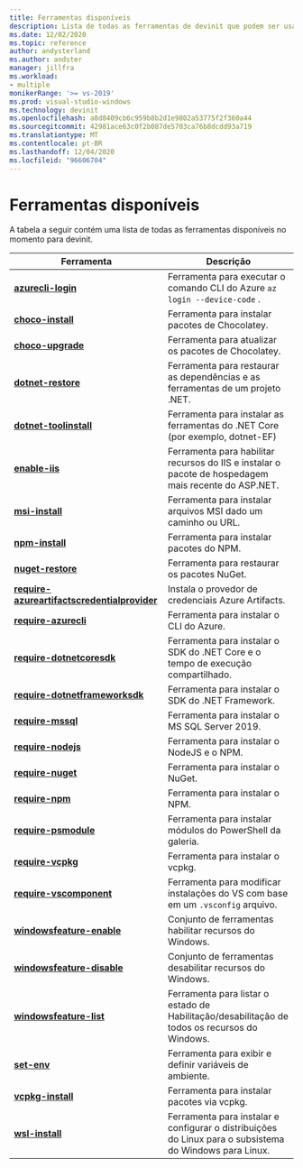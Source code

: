 ```yaml
---
title: Ferramentas disponíveis
description: Lista de todas as ferramentas de devinit que podem ser usadas para personalizar um ambiente de desenvolvimento.
ms.date: 12/02/2020
ms.topic: reference
author: andysterland
ms.author: andster
manager: jillfra
ms.workload:
- multiple
monikerRange: '>= vs-2019'
ms.prod: visual-studio-windows
ms.technology: devinit
ms.openlocfilehash: a8d8409cb6c959b8b2d1e9802a53775f2f360a44
ms.sourcegitcommit: 42981ace63c0f2b087de5703ca76b8dcdd93a719
ms.translationtype: MT
ms.contentlocale: pt-BR
ms.lasthandoff: 12/04/2020
ms.locfileid: "96606704"
---
```

# <a name="available-tools"></a>Ferramentas disponíveis

A tabela a seguir contém uma lista de todas as ferramentas disponíveis no momento para devinit.

| Ferramenta                                                                                             | Descrição                                                                                                 |
|--------------------------------------------------------------------------------------------------|-------------------------------------------------------------------------------------------------------------|
| [**azurecli-login**](tool-azurecli-login.md)                                                     | Ferramenta para executar o comando CLI do Azure `az login --device-code` .                                             |
| [**choco-install**](tool-choco-install.md)                                                       | Ferramenta para instalar pacotes de Chocolatey.                                                                        |
| [**choco-upgrade**](tool-choco-upgrade.md)                                                       | Ferramenta para atualizar os pacotes de Chocolatey.                                                                        |
| [**dotnet-restore**](tool-dotnet-restore.md)                                                     | Ferramenta para restaurar as dependências e as ferramentas de um projeto .NET.                                               |
| [**dotnet-toolinstall**](tool-dotnet-toolinstall.md)                                             | Ferramenta para instalar as ferramentas do .NET Core (por exemplo, dotnet-EF)                                                |
| [**enable-iis**](tool-enable-iis.md)                                                             | Ferramenta para habilitar recursos do IIS e instalar o pacote de hospedagem mais recente do ASP.NET.                                  |
| [**msi-install**](tool-msi-install.md)                                                           | Ferramenta para instalar arquivos MSI dado um caminho ou URL.                                                              |
| [**npm-install**](tool-npm-install.md)                                                           | Ferramenta para instalar pacotes do NPM.                                                                               |
| [**nuget-restore**](tool-nuget-restore.md)                                                       | Ferramenta para restaurar os pacotes NuGet.                                                                         |
| [**require-azureartifactscredentialprovider**](tool-require-azureartifactscredentialprovider.md) | Instala o provedor de credenciais Azure Artifacts.                                                           |
| [**require-azurecli**](tool-require-azurecli.md)                                                 | Ferramenta para instalar o CLI do Azure.                                                                              |
| [**require-dotnetcoresdk**](tool-require-dotnetcoresdk.md)                                       | Ferramenta para instalar o SDK do .NET Core e o tempo de execução compartilhado.                                                       |
| [**require-dotnetframeworksdk**](tool-require-dotnetframeworksdk.md)                             | Ferramenta para instalar o SDK do .NET Framework.                                                                     |
| [**require-mssql**](tool-require-mssql.md)                                                       | Ferramenta para instalar o MS SQL Server 2019.                                                                         |
| [**require-nodejs**](tool-require-nodejs.md)                                                     | Ferramenta para instalar o NodeJS e o NPM.                                                                             |
| [**require-nuget**](tool-require-nuget.md)                                                       | Ferramenta para instalar o NuGet.                                                                                      |
| [**require-npm**](tool-require-npm.md)                                                           | Ferramenta para instalar o NPM.                                                                                        |
| [**require-psmodule**](tool-require-psmodule.md)                                                 | Ferramenta para instalar módulos do PowerShell da galeria.                                                        |
| [**require-vcpkg**](tool-require-vcpkg.md)                                                       | Ferramenta para instalar o vcpkg.                                                                                      |
| [**require-vscomponent**](tool-require-vscomponent.md)                                           | Ferramenta para modificar instalações do VS com base em um `.vsconfig` arquivo.                                                |
| [**windowsfeature-enable**](tool-windowsfeature-enable.md)                                       | Conjunto de ferramentas habilitar recursos do Windows.                                                                           |
| [**windowsfeature-disable**](tool-windowsfeature-disable.md)                                     | Conjunto de ferramentas desabilitar recursos do Windows.                                                                          |
| [**windowsfeature-list**](tool-windowsfeature-list.md)                                           | Ferramenta para listar o estado de Habilitação/desabilitação de todos os recursos do Windows.                                                                        |
| [**set-env**](tool-set-env.md)                                                                   | Ferramenta para exibir e definir variáveis de ambiente.                                                                 |
| [**vcpkg-install**](tool-vcpkg-install.md)                                                       | Ferramenta para instalar pacotes via vcpkg.                                                                         |
| [**wsl-install**](tool-wsl-install.md)                                                           | Ferramenta para instalar e configurar o distribuições do Linux para o subsistema do Windows para Linux.                             |
